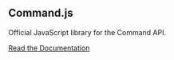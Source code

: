 ## Command.js

Official JavaScript library for the Command API.

[Read the Documentation](https://portal.oncommand.io/docs/command-js/0.13.0/introduction)